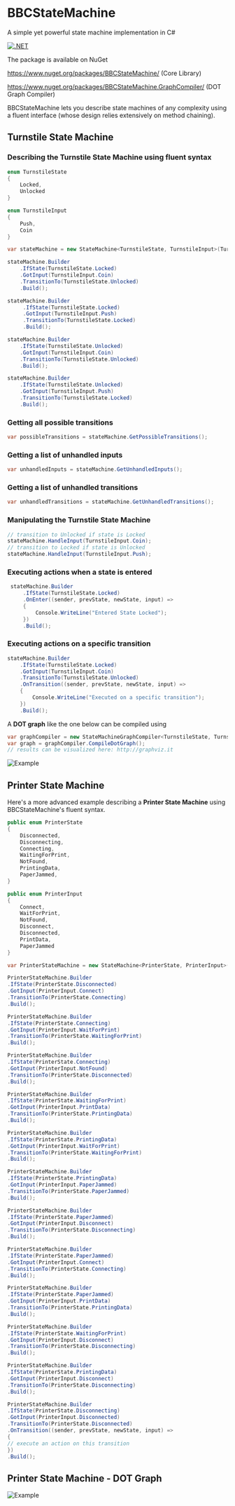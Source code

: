 # BBCStateMachine
A simple yet powerful state machine implementation in C#

[![.NET](https://github.com/BB-Computerteknikk-AS/BBCStateMachine/actions/workflows/dotnet.yml/badge.svg)](https://github.com/BB-Computerteknikk-AS/BBCStateMachine/actions/workflows/dotnet.yml)

The package is available on NuGet

https://www.nuget.org/packages/BBCStateMachine/ (Core Library)

https://www.nuget.org/packages/BBCStateMachine.GraphCompiler/ (DOT Graph Compiler)

BBCStateMachine lets you describe state machines of any complexity using a fluent interface (whose design relies extensively on method chaining).

## Turnstile State Machine

### Describing the Turnstile State Machine using fluent syntax

```csharp
enum TurnstileState
{
    Locked,
    Unlocked
}

enum TurnstileInput
{
    Push,
    Coin
}

var stateMachine = new StateMachine<TurnstileState, TurnstileInput>(TurnstileState.Locked);

stateMachine.Builder
    .IfState(TurnstileState.Locked)
    .GotInput(TurnstileInput.Coin)
    .TransitionTo(TurnstileState.Unlocked)
    .Build();

stateMachine.Builder
     .IfState(TurnstileState.Locked)
     .GotInput(TurnstileInput.Push)
     .TransitionTo(TurnstileState.Locked)
     .Build();

stateMachine.Builder
    .IfState(TurnstileState.Unlocked)
    .GotInput(TurnstileInput.Coin)
    .TransitionTo(TurnstileState.Unlocked)
    .Build();

stateMachine.Builder
    .IfState(TurnstileState.Unlocked)
    .GotInput(TurnstileInput.Push)
    .TransitionTo(TurnstileState.Locked)
    .Build();
```
### Getting all possible transitions
```csharp
var possibleTransitions = stateMachine.GetPossibleTransitions(); 
```
### Getting a list of unhandled inputs
```csharp
var unhandledInputs = stateMachine.GetUnhandledInputs(); 
```
### Getting a list of unhandled transitions
```csharp
var unhandledTransitions = stateMachine.GetUnhandledTransitions(); 
```
### Manipulating the Turnstile State Machine
```csharp
// transition to Unlocked if state is Locked
stateMachine.HandleInput(TurnstileInput.Coin);
// transition to Locked if state is Unlocked
stateMachine.HandleInput(TurnstileInput.Push);
```
### Executing actions when a state is entered
```csharp
 stateMachine.Builder
     .IfState(TurnstileState.Locked)
     .OnEnter((sender, prevState, newState, input) =>
     {
         Console.WriteLine("Entered State Locked");
     })
     .Build();
```
### Executing actions on a specific transition
```csharp
stateMachine.Builder
    .IfState(TurnstileState.Locked)
    .GotInput(TurnstileInput.Coin)
    .TransitionTo(TurnstileState.Unlocked)
    .OnTransition((sender, prevState, newState, input) =>
    {
        Console.WriteLine("Executed on a specific transition");
    })
    .Build();
```
A **DOT graph** like the one below can be compiled using 
```csharp
var graphCompiler = new StateMachineGraphCompiler<TurnstileState, TurnstileInput>(stateMachine);
var graph = graphCompiler.CompileDotGraph();
// results can be visualized here: http://graphviz.it
```
![Example](./docs/examples/turnstile.svg)

## Printer State Machine
Here's a more advanced example describing a **Printer State Machine** using BBCStateMachine's fluent syntax.
```csharp
public enum PrinterState
{
    Disconnected,
    Disconnecting,
    Connecting,
    WaitingForPrint,
    NotFound,
    PrintingData,
    PaperJammed,
}

public enum PrinterInput
{
    Connect,
    WaitForPrint,
    NotFound,
    Disconnect,
    Disconnected,
    PrintData,
    PaperJammed
}

var PrinterStateMachine = new StateMachine<PrinterState, PrinterInput>(PrinterState.Disconnected);

PrinterStateMachine.Builder
.IfState(PrinterState.Disconnected)
.GotInput(PrinterInput.Connect)
.TransitionTo(PrinterState.Connecting)               
.Build();

PrinterStateMachine.Builder
.IfState(PrinterState.Connecting)
.GotInput(PrinterInput.WaitForPrint)
.TransitionTo(PrinterState.WaitingForPrint)
.Build();

PrinterStateMachine.Builder
.IfState(PrinterState.Connecting)
.GotInput(PrinterInput.NotFound)
.TransitionTo(PrinterState.Disconnected)
.Build();

PrinterStateMachine.Builder
.IfState(PrinterState.WaitingForPrint)
.GotInput(PrinterInput.PrintData)
.TransitionTo(PrinterState.PrintingData)
.Build();

PrinterStateMachine.Builder
.IfState(PrinterState.PrintingData)
.GotInput(PrinterInput.WaitForPrint)
.TransitionTo(PrinterState.WaitingForPrint)
.Build();

PrinterStateMachine.Builder
.IfState(PrinterState.PrintingData)
.GotInput(PrinterInput.PaperJammed)
.TransitionTo(PrinterState.PaperJammed)
.Build();

PrinterStateMachine.Builder
.IfState(PrinterState.PaperJammed)
.GotInput(PrinterInput.Disconnect)
.TransitionTo(PrinterState.Disconnecting)
.Build();

PrinterStateMachine.Builder
.IfState(PrinterState.PaperJammed)
.GotInput(PrinterInput.Connect)
.TransitionTo(PrinterState.Connecting)
.Build();

PrinterStateMachine.Builder
.IfState(PrinterState.PaperJammed)
.GotInput(PrinterInput.PrintData)
.TransitionTo(PrinterState.PrintingData)
.Build();

PrinterStateMachine.Builder
.IfState(PrinterState.WaitingForPrint)
.GotInput(PrinterInput.Disconnect)
.TransitionTo(PrinterState.Disconnecting)
.Build();

PrinterStateMachine.Builder
.IfState(PrinterState.PrintingData)
.GotInput(PrinterInput.Disconnect)
.TransitionTo(PrinterState.Disconnecting)
.Build();

PrinterStateMachine.Builder
.IfState(PrinterState.Disconnecting)
.GotInput(PrinterInput.Disconnected)
.TransitionTo(PrinterState.Disconnected)
.OnTransition((sender, prevState, newState, input) =>
{
// execute an action on this transition
})
.Build();
```

## Printer State Machine - DOT Graph
![Example](./docs/examples/graph.svg)

